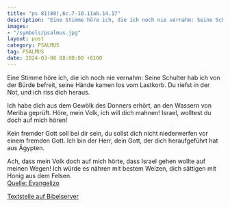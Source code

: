 ```yaml
---
title: "ps 81(80),6c.7-10.11ab.14.17"
description: "Eine Stimme höre ich, die ich noch nie vernahm: Seine Schulter hab ich von der Bürde befreit,  seine Hände kamen los vom Lastkorb. Du riefst in der Not, und ich riss dich heraus.  Ich habe dich aus dem Gewölk des Donners erhört, an den Wassern von Meriba geprüft. Höre, mein Vo...."
images:
- "/symbols/psalmus.jpg"
layout: post
category: PSALMUS
tag: PSALMUS
date: 2024-03-08 08:00:00 +0100
---
```

Eine Stimme höre ich, die ich noch nie vernahm:
Seine Schulter hab ich von der Bürde befreit, 
seine Hände kamen los vom Lastkorb.
Du riefst in der Not, und ich riss dich heraus.

Ich habe dich aus dem Gewölk des Donners erhört,
an den Wassern von Meriba geprüft.
Höre, mein Volk, ich will dich mahnen! 
Israel, wolltest du doch auf mich hören!

Kein fremder Gott soll bei dir sein, 
du sollst dich nicht niederwerfen vor einem fremden Gott.<!--more-->
Ich bin der Herr, dein Gott,
der dich heraufgeführt hat aus Ägypten.

Ach, dass mein Volk doch auf mich hörte, 
dass Israel gehen wollte auf meinen Wegen!
Ich würde es nähren mit bestem Weizen, 
dich sättigen mit Honig aus dem Felsen.<br>
[Quelle: Evangelizo](https://evangeliumtagfuertag.org/DE/gospel)

[Textstelle auf Bibelserver](https://www.bibleserver.com/EU/ps81(80),6c.7-10.11ab.14.17)
